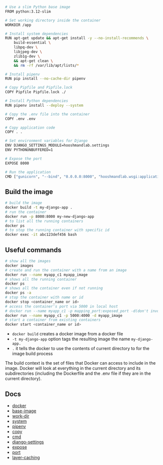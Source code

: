```sh
# Use a slim Python base image
FROM python:3.12-slim

# Set working directory inside the container
WORKDIR /app

# Install system dependencies
RUN apt-get update && apt-get install -y --no-install-recommends \
    build-essential \
    libpq-dev \
    libjpeg-dev \
    zlib1g-dev \
    && apt-get clean \
    && rm -rf /var/lib/apt/lists/*

# Install pipenv
RUN pip install --no-cache-dir pipenv

# Copy Pipfile and Pipfile.lock
COPY Pipfile Pipfile.lock ./

# Install Python dependencies
RUN pipenv install --deploy --system

# Copy the .env file into the container
COPY .env .env

# Copy application code
COPY . .

# Set environment variables for Django
ENV DJANGO_SETTINGS_MODULE=hooshmandlab.settings
ENV PYTHONUNBUFFERED=1

# Expose the port
EXPOSE 8000

# Run the application
CMD ["gunicorn", "--bind", "0.0.0.0:8000", "hooshmandlab.wsgi:application"]
```

## Build the image

```sh
# build the image
docker build -t my-django-app .
# run the container
docker run -p 8000:8000 my-new-django-app
# to list all the running containers
docker ps
# to stop the running container with specific id
docker exec -it abc123def456 bash
```

## Useful commands

```sh
# show all the images
docker images
# create and run the container with a name from an image
docker run --name myapp_c1 myapp_image
# shows all the running container
docker ps
# shows all the container even if not running
docker ps -a
# stop the container with name or id
docker stop <container_name or id>
# access the container's port via 5000 in local host
# docker run --name myapp_c1 -p mapping_port:exposed_port -d(don't involve the terminal) myapp_image
docker run --name myapp_c1 -p 5000:4000 -d myapp_image
# start a container from existing containers
docker start <container_name or id>
```

- `docker build` creates a docker image from a docker file
- `-t my-django-app` option tags the resulting image the name `my-django-app.`
- `.` it tells the docker to use the contents of current directory to for the image build process

The build context is the set of files that Docker can access to include in the image. Docker will look at everything in the current directory and its subdirectories (including the Dockerfile and the .env file if they are in the current directory).

## Docs

- [docker](./DOCERK.md)
- [base-image](./BASE-IMAGE.md)
- [work-dir](./WORKDIR.md)
- [system](./SYSTEM.md)
- [pipenv](./PIPENV.md)
- [copy](./COPY.md)
- [cmd](./CMD.md)
- [django-settings](./DJANGO-SETTINGS.md)
- [expose](./EXPOSE-PORT.md)
- [port](./PORT.md)
- [layer-caching](./LAYER-CACHING.md)
